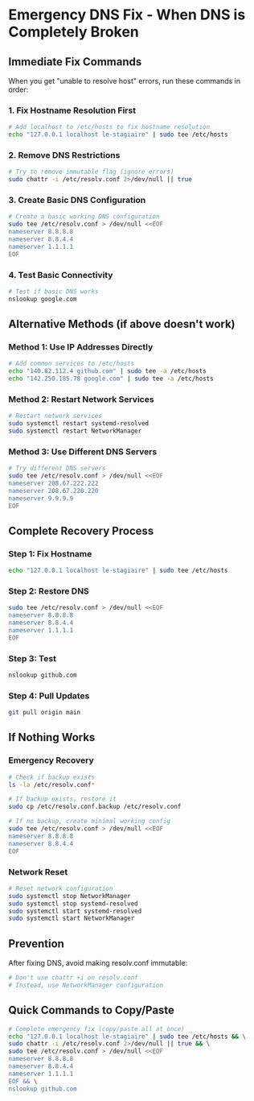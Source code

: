 # Emergency DNS Fix - When DNS is Completely Broken

## Immediate Fix Commands

When you get "unable to resolve host" errors, run these commands in order:

### 1. Fix Hostname Resolution First
```bash
# Add localhost to /etc/hosts to fix hostname resolution
echo "127.0.0.1 localhost le-stagiaire" | sudo tee /etc/hosts
```

### 2. Remove DNS Restrictions
```bash
# Try to remove immutable flag (ignore errors)
sudo chattr -i /etc/resolv.conf 2>/dev/null || true
```

### 3. Create Basic DNS Configuration
```bash
# Create a basic working DNS configuration
sudo tee /etc/resolv.conf > /dev/null <<EOF
nameserver 8.8.8.8
nameserver 8.8.4.4
nameserver 1.1.1.1
EOF
```

### 4. Test Basic Connectivity
```bash
# Test if basic DNS works
nslookup google.com
```

## Alternative Methods (if above doesn't work)

### Method 1: Use IP Addresses Directly
```bash
# Add common services to /etc/hosts
echo "140.82.112.4 github.com" | sudo tee -a /etc/hosts
echo "142.250.185.78 google.com" | sudo tee -a /etc/hosts
```

### Method 2: Restart Network Services
```bash
# Restart network services
sudo systemctl restart systemd-resolved
sudo systemctl restart NetworkManager
```

### Method 3: Use Different DNS Servers
```bash
# Try different DNS servers
sudo tee /etc/resolv.conf > /dev/null <<EOF
nameserver 208.67.222.222
nameserver 208.67.220.220
nameserver 9.9.9.9
EOF
```

## Complete Recovery Process

### Step 1: Fix Hostname
```bash
echo "127.0.0.1 localhost le-stagiaire" | sudo tee /etc/hosts
```

### Step 2: Restore DNS
```bash
sudo tee /etc/resolv.conf > /dev/null <<EOF
nameserver 8.8.8.8
nameserver 8.8.4.4
nameserver 1.1.1.1
EOF
```

### Step 3: Test
```bash
nslookup github.com
```

### Step 4: Pull Updates
```bash
git pull origin main
```

## If Nothing Works

### Emergency Recovery
```bash
# Check if backup exists
ls -la /etc/resolv.conf*

# If backup exists, restore it
sudo cp /etc/resolv.conf.backup /etc/resolv.conf

# If no backup, create minimal working config
sudo tee /etc/resolv.conf > /dev/null <<EOF
nameserver 8.8.8.8
nameserver 8.8.4.4
EOF
```

### Network Reset
```bash
# Reset network configuration
sudo systemctl stop NetworkManager
sudo systemctl stop systemd-resolved
sudo systemctl start systemd-resolved
sudo systemctl start NetworkManager
```

## Prevention

After fixing DNS, avoid making resolv.conf immutable:
```bash
# Don't use chattr +i on resolv.conf
# Instead, use NetworkManager configuration
```

## Quick Commands to Copy/Paste

```bash
# Complete emergency fix (copy/paste all at once)
echo "127.0.0.1 localhost le-stagiaire" | sudo tee /etc/hosts && \
sudo chattr -i /etc/resolv.conf 2>/dev/null || true && \
sudo tee /etc/resolv.conf > /dev/null <<EOF
nameserver 8.8.8.8
nameserver 8.8.4.4
nameserver 1.1.1.1
EOF && \
nslookup github.com
``` 